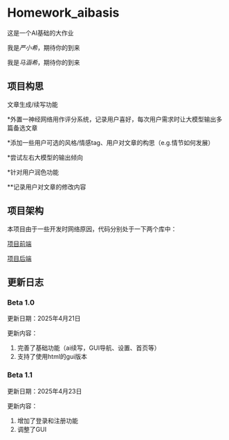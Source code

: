 # Homework_aibasis

这是一个AI基础的大作业

我是*严小希*，期待你的到来

我是*马涵希*，期待你的到来

## 项目构思
文章生成/续写功能

*外置一神经网络用作评分系统，记录用户喜好，每次用户需求时让大模型输出多篇备选文章

*添加一些用户可选的风格/情感tag、用户对文章的构思（e.g.情节如何发展）

*尝试左右大模型的输出倾向

*针对用户润色功能

**记录用户对文章的修改内容

## 项目架构
本项目由于一些开发时网络原因，代码分别处于一下两个库中：

[项目前端](https://github.com/xiaoce-2025/aibasisHomework-gui)

[项目后端](https://github.com/xiaoce-2025/aibasisHomework-backend)

## 更新日志
### Beta 1.0
更新日期：2025年4月21日

更新内容：
1. 完善了基础功能（ai续写，GUI导航、设置、首页等）
2. 支持了使用html的gui版本

### Beta 1.1
更新日期：2025年4月23日

更新内容：
1. 增加了登录和注册功能
2. 调整了GUI
